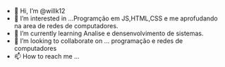 - 👋 Hi, I’m @willk12
- 👀 I’m interested in ...Programção em JS,HTML,CSS e  me aprofudando  na area de redes  de computadores.
- 🌱 I’m currently learning  Analise e densenvolvimento de sistemas.
- 💞️ I’m looking to collaborate on ... programação  e redes de computadores
-  📫  How to reach me ...

<!---
willk12/willk12 is a ✨ special ✨ repository because its `README.md` (this file) appears on your GitHub profile.
You can click the Preview link to take a look at your changes.
--->
